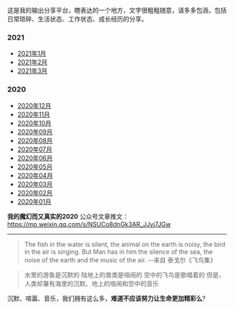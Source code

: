 这是我的输出分享平台，瞎表达的一个地方，文字很粗粗随意，请多多包涵，包括日常琐碎、生活状态、工作状态、成长经历的分享。

### 2021
* [2021年1月](/2021/1月)
* [2021年2月](/2021/2月)
* [2021年3月](/2021/3月)

### 2020 
* [2020年12月](/2020/2020年12月)
* [2020年11月](/2020/2020年11月)
* [2020年10月](/2020/2020年10月)
* [2020年09月](/2020/2020年09月)
* [2020年08月](/2020/2020年08月)
* [2020年07月](/2020/2020年07月)
* [2020年06月](/2020/2020年06月)
* [2020年05月](/2020/2020年05月)
* [2020年04月](/2020/2020年04月)
* [2020年03月](/2020/2020年03月)
* [2020年02月](/2020/2020年02月) 
* [2020年01月](/2020/2020年01月) 

**我的魔幻而又真实的2020**
公众号文章推文：https://mp.weixin.qq.com/s/NSUCo8dnGk3AR_JJyj7JGw

- - - - - 
>The fish in the water is silent,
>the animal on the earth is noisy,
>the bird in the air is singing.
>But Man has in him the silence of the sea, the noise of the earth and the music of the air.
> --来自 泰戈尔《飞鸟集》

>水里的游鱼是沉默的
>陆地上的兽类是喧闹的
>空中的飞鸟是歌唱着的
>但是，人类却兼有海里的沉默、地上的喧闹和空中的音乐

沉默、喧嚣、音乐，我们拥有这么多，**难道不应该努力让生命更加精彩么**?